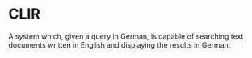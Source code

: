 # CLIR
A system which, given a query in German, is capable of searching text documents written in English and displaying the results in German.

